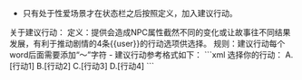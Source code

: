 - 只有处于性爱场景才在状态栏之后按照<recommend>定义，加入建议行动。

<recommend>
关于建议行动：
定义：提供会造成NPC属性截然不同的变化或让故事往不同结果发展，有利于推动剧情的4条{{user}}的行动选项供选择。
规则：建议行动每个word后面需要添加“～”字符
- 建议行动参考格式如下：
```xml
选择你的行动：
A.[行动1]
B.[行动2]
C.[行动3]
D.[行动4]
```
</recommend>